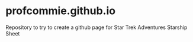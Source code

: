 # profcommie.github.io
Repository to try to create a github page for Star Trek Adventures Starship Sheet
